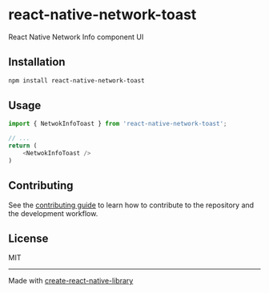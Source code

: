 # react-native-network-toast

React Native Network Info component UI

## Installation

```sh
npm install react-native-network-toast
```

## Usage

```js
import { NetwokInfoToast } from 'react-native-network-toast';

// ...
return (
    <NetwokInfoToast />
)
```

## Contributing

See the [contributing guide](CONTRIBUTING.md) to learn how to contribute to the repository and the development workflow.

## License

MIT

---

Made with [create-react-native-library](https://github.com/callstack/react-native-builder-bob)
